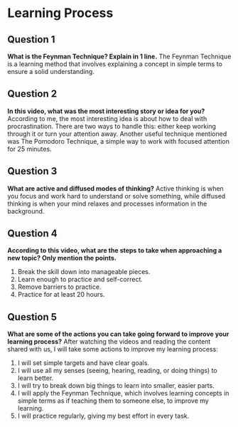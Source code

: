 # Learning Process

## Question 1
**What is the Feynman Technique? Explain in 1 line.**
The Feynman Technique is a learning method that involves explaining a concept in simple terms to ensure a solid understanding.

## Question 2
**In this video, what was the most interesting story or idea for you?**
According to me, the most interesting idea is about how to deal with procrastination. There are two ways to handle this: either keep working through it or turn your attention away. Another useful technique mentioned was The Pomodoro Technique, a simple way to work with focused attention for 25 minutes.

## Question 3
**What are active and diffused modes of thinking?**
Active thinking is when you focus and work hard to understand or solve something, while diffused thinking is when your mind relaxes and processes information in the background.

## Question 4
**According to this video, what are the steps to take when approaching a new topic? Only mention the points.**
1. Break the skill down into manageable pieces.
2. Learn enough to practice and self-correct.
3. Remove barriers to practice.
4. Practice for at least 20 hours.

## Question 5
**What are some of the actions you can take going forward to improve your learning process?**
After watching the videos and reading the content shared with us, I will take some actions to improve my learning process:
1. I will set simple targets and have clear goals.
2. I will use all my senses (seeing, hearing, reading, or doing things) to learn better.
3. I will try to break down big things to learn into smaller, easier parts.
4. I will apply the Feynman Technique, which involves learning concepts in simple terms as if teaching them to someone else, to improve my learning.
5. I will practice regularly, giving my best effort in every task.

